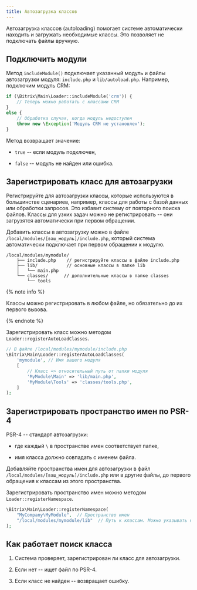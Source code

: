 ```yaml
---
title: Автозагрузка классов
---
```


Автозагрузка классов (autoloading) помогает системе автоматически находить и загружать необходимые классы. Это позволяет не подключать файлы вручную.

## Подключить модули

Метод `includeModule()` подключает указанный модуль и файлы автозагрузки модуля: `include.php` и `lib/autoload.php`. Например, подключим модуль CRM:

```php
if (\Bitrix\Main\Loader::includeModule('crm')) {
    // Теперь можно работать с классами CRM
}
else {
    // Обработка случая, когда модуль недоступен
    throw new \Exception('Модуль CRM не установлен');
}
```

Метод возвращает значение:

-  `true` -- если модуль подключен,

-  `false` -- модуль не найден или ошибка.

## Зарегистрировать класс для автозагрузки

Регистрируйте для автозагрузки классы, которые используются в большинстве сценариев, например, классы для работы с базой данных или обработки запросов. Это избавит систему от повторного поиска файлов.  Классы для узких задач можно не регистрировать -- они загрузятся автоматически при первом обращении.

Добавить классы в автозагрузку можно в файле `/local/modules/[ваш_модуль]/include.php`, который система автоматически подключает при первом обращении к модулю.

```Plain text
/local/modules/mymodule/
    ├── include.php    // регистрируйте классы в файле include.php
    ├── lib/           // основные классы в папке lib
    │   └── main.php
    └── classes/      // дополнительные классы в папке classes
        └── tools
```

{% note info %}
 

Классы можно регистрировать в любом файле, но обязательно до их первого вызова.


{% endnote %}

Зарегистрировать класс можно методом `Loader::registerAutoLoadClasses`.

```php
// В файле /local/modules/mymodule/include.php
\Bitrix\Main\Loader::registerAutoLoadClasses(
    'mymodule', // Имя вашего модуля
    [
        // Класс => относительный путь от папки модуля
        'MyModule\Main' => 'lib/main.php',
        'MyModule\Tools' => 'classes/tools.php',
    ]
);
```

## Зарегистрировать пространство имен по PSR-4

PSR-4 -- стандарт автозагрузки:

-  где каждый `\` в пространстве имен соответствует папке,

-  имя класса должно совпадать с именем файла.

Добавляйте пространства имен для автозагрузки в файл `/local/modules/[ваш_модуль]/include.php` или в другие файлы, до первого обращения к классам из этого пространства.

Зарегистрировать пространство имен можно методом `Loader::registerNamespace`.

```php
\Bitrix\Main\Loader::registerNamespace(
    "MyCompany\MyModule",  // Пространство имен
    "/local/modules/mymodule/lib"  // Путь к классам. Можно указывать несколько путей
);
```

## Как работает поиск класса

1. Система проверяет, зарегистрирован ли класс для автозагрузки.

2. Если нет -- ищет файл по PSR-4.

3. Если класс не найден -- возвращает ошибку.